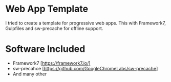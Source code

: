 # Web App Template

I tried to create a template for progressive web apps. This with Framework7, Gulpfiles and sw-precache for offline support.

# Software Included
- Framework7 [https://framework7.io/]
- sw-precahce [https://github.com/GoogleChromeLabs/sw-precache]
- And many other
